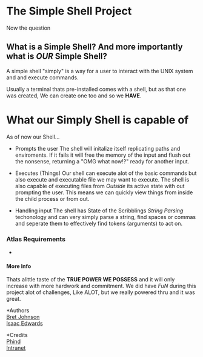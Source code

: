 # The Simple Shell Project

Now the question

## What is a Simple Shell? And more importantly what is *OUR* Simple Shell?

A simple shell "simply" is a way for a user to interact with the UNIX system and and execute commands.

Usually a terminal thats pre-installed comes with a shell, but as that one was created, We can create one too and so we __HAVE__.

# What our Simply Shell is capable of

As of now our Shell...

* Prompts the user
	The shell will initalize itself replicating paths and enviroments.
	If it fails it will free the memory of the input and flush out the nonsense, returning a "OMG what now!?" ready for another input.

* Executes (Things)
	Our shell can execute alot of the basic commands but also execute and executable file we may want to execute.
	The shell is also capable of executing files from _Outside_ its active state with out prompting the user.
	This means we can quickly view things from inside the child process or from out.

* Handling input
	The shell has State of the Scribblings *String Parsing* techonology and can very simply parse a string,
	find spaces or commas and seperate them to effectively find tokens (arguments) to act on.

### Atlas Requirements

*
#### More Info

Thats alittle taste of the __TRUE POWER WE POSSESS__ and it will only increase with more hardwork and commitment.
We did have *FuN* during this project alot of challenges, Like ALOT, but we really powered thru and it was great.

*Authors  
	[Bret Johnson](https://github.com/BretJohnson1 "The Man of the Hour.")  
 	[Isaac Edwards](https://github.com/DTBissy "Another man of 60 mins.")

*Credits  
	[Phind](https://www.phind.com/search?home=true "Quite the intellectual.")  
 	[Intranet](https://intranet.atlasschool.com/concepts/900 "GateKept secrets.")
